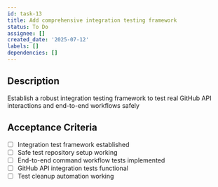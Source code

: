```yaml
---
id: task-13
title: Add comprehensive integration testing framework
status: To Do
assignee: []
created_date: '2025-07-12'
labels: []
dependencies: []
---
```


## Description

Establish a robust integration testing framework to test real GitHub API interactions and end-to-end workflows safely

## Acceptance Criteria

- [ ] Integration test framework established
- [ ] Safe test repository setup working
- [ ] End-to-end command workflow tests implemented
- [ ] GitHub API integration tests functional
- [ ] Test cleanup automation working
